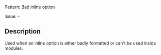 Pattern: Bad inline option

Issue: -

## Description

Used when an inline option is either badly formatted or can't be used inside modules.
